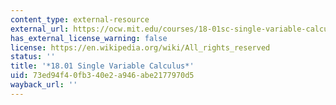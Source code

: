 ```yaml
---
content_type: external-resource
external_url: https://ocw.mit.edu/courses/18-01sc-single-variable-calculus-fall-2010/
has_external_license_warning: false
license: https://en.wikipedia.org/wiki/All_rights_reserved
status: ''
title: '*18.01 Single Variable Calculus*'
uid: 73ed94f4-0fb3-40e2-a946-abe2177970d5
wayback_url: ''
---
```

